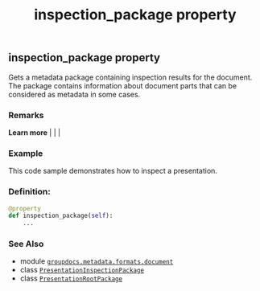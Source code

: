 ﻿---
title: inspection_package property
second_title: GroupDocs.Metadata for Python via .NET API References
description: 
type: docs
url: /python-net/groupdocs.metadata.formats.document/presentationrootpackage/inspection_package/
is_root: false
weight: 140
---

## inspection_package property


Gets a metadata package containing inspection results for the document.
The package contains information about document parts that can be considered as metadata in some cases.

### Remarks 


**Learn more** |
|
 |

### Example 


This code sample demonstrates how to inspect a presentation.
### Definition:
```python
@property
def inspection_package(self):
    ...
```

### See Also
* module [`groupdocs.metadata.formats.document`](../../)
* class [`PresentationInspectionPackage`](/metadata/python-net/groupdocs.metadata.formats.document/presentationinspectionpackage)
* class [`PresentationRootPackage`](/metadata/python-net/groupdocs.metadata.formats.document/presentationrootpackage)
